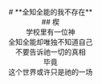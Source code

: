 <center># **全知全能的我不存在**   
<center>## 楔   
<center>学校里有一位神   
<center>全知全能却唯独不知道自己   
<center>不要告诉祂一切的真相   
<center>毕竟   
<center>这个世界或许只是祂的一场